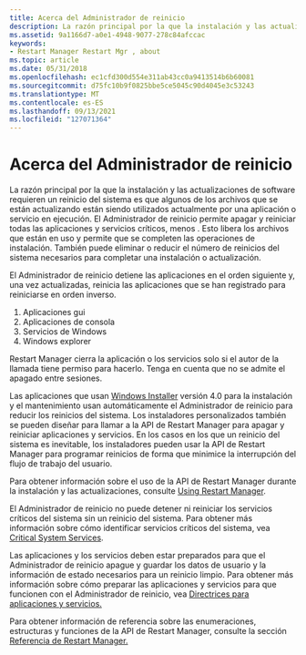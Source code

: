```yaml
---
title: Acerca del Administrador de reinicio
description: La razón principal por la que la instalación y las actualizaciones de software requieren un reinicio del sistema es que algunos de los archivos que se están actualizando están siendo utilizados actualmente por una aplicación o servicio en ejecución.
ms.assetid: 9a1166d7-a0e1-4948-9077-278c84afccac
keywords:
- Restart Manager Restart Mgr , about
ms.topic: article
ms.date: 05/31/2018
ms.openlocfilehash: ec1cfd300d554e311ab43cc0a9413514b6b60081
ms.sourcegitcommit: d75fc10b9f0825bbe5ce5045c90d4045e3c53243
ms.translationtype: MT
ms.contentlocale: es-ES
ms.lasthandoff: 09/13/2021
ms.locfileid: "127071364"
---
```

# <a name="about-restart-manager"></a>Acerca del Administrador de reinicio

La razón principal por la que la instalación y las actualizaciones de software requieren un reinicio del sistema es que algunos de los archivos que se están actualizando están siendo utilizados actualmente por una aplicación o servicio en ejecución. El Administrador de reinicio permite apagar y reiniciar todas las aplicaciones y servicios críticos, menos . Esto libera los archivos que están en uso y permite que se completen las operaciones de instalación. También puede eliminar o reducir el número de reinicios del sistema necesarios para completar una instalación o actualización.

El Administrador de reinicio detiene las aplicaciones en el orden siguiente y, una vez actualizadas, reinicia las aplicaciones que se han registrado para reiniciarse en orden inverso.

1.  Aplicaciones gui
2.  Aplicaciones de consola
3.  Servicios de Windows
4.  Windows explorer

Restart Manager cierra la aplicación o los servicios solo si el autor de la llamada tiene permiso para hacerlo. Tenga en cuenta que no se admite el apagado entre sesiones.

Las aplicaciones que usan [Windows Installer](/windows/desktop/Msi/windows-installer-portal) versión 4.0 para la instalación y el mantenimiento usan automáticamente el Administrador de reinicio para reducir los reinicios del sistema. Los instaladores personalizados también se pueden diseñar para llamar a la API de Restart Manager para apagar y reiniciar aplicaciones y servicios. En los casos en los que un reinicio del sistema es inevitable, los instaladores pueden usar la API de Restart Manager para programar reinicios de forma que minimice la interrupción del flujo de trabajo del usuario.

Para obtener información sobre el uso de la API de Restart Manager durante la instalación y las actualizaciones, consulte [Using Restart Manager](using-restart-manager.md).

El Administrador de reinicio no puede detener ni reiniciar los servicios críticos del sistema sin un reinicio del sistema. Para obtener más información sobre cómo identificar servicios críticos del sistema, vea [Critical System Services](critical-system-services.md).

Las aplicaciones y los servicios deben estar preparados para que el Administrador de reinicio apague y guardar los datos de usuario y la información de estado necesarios para un reinicio limpio. Para obtener más información sobre cómo preparar las aplicaciones y servicios para que funcionen con el Administrador de reinicio, vea [Directrices para aplicaciones y servicios.](guidelines-for-applications-and-services.md)

Para obtener información de referencia sobre las enumeraciones, estructuras y funciones de la API de Restart Manager, consulte la sección [Referencia de Restart Manager.](restart-manager-reference.md)

 

 